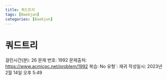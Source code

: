 ```yaml
---
title: 쿼드트리
tags: [Baekjun]
categories: [Baekjun]
---
```

# 쿼드트리

걸린시간(분): 26
문제 번호: 1992
문제출처: https://www.acmicpc.net/problem/1992
복습: No
유형`: 재귀
작성일시: 2023년 2월 14일 오후 5:49